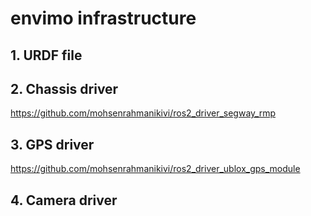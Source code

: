 # envimo infrastructure
## 1. URDF file 
## 2. Chassis driver
https://github.com/mohsenrahmanikivi/ros2_driver_segway_rmp
## 3. GPS driver
https://github.com/mohsenrahmanikivi/ros2_driver_ublox_gps_module
## 4. Camera driver

